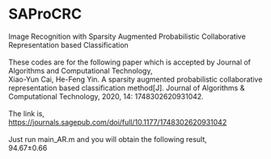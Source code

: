 # SAProCRC
Image Recognition with Sparsity Augmented Probabilistic Collaborative Representation based Classification<br>
<br>
These codes are for the following paper which is accepted by Journal of Algorithms and Computational Technology,
<br>
Xiao-Yun Cai, He-Feng Yin. A sparsity augmented probabilistic collaborative representation based classification method[J]. Journal of Algorithms & Computational Technology, 2020, 14: 1748302620931042.
<br>
<br>
The link is, 
<br>
https://journals.sagepub.com/doi/full/10.1177/1748302620931042
<br>
<br>
Just run main_AR.m and you will obtain the following result,
<br>
94.67±0.66
